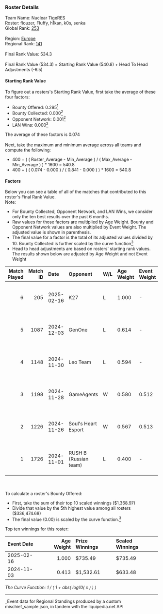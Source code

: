 ### Roster Details<br />
Team Name: Nuclear TigeRES<br />
Roster: flouzer, Fluffy, h1kan, k0s, senka<br />
Global Rank: [253](../../standings_global_2025_03_01.md)<br />
<br />
Region: [Europe]( ../../standings_europe_2025_03_01.md)<br />
Regional Rank: [141]( ../../standings_europe_2025_03_01.md)<br />
<br />
Final Rank Value:  534.3<br />
<br />
Final Rank Value (534.3) = Starting Rank Value (540.8) + Head To Head Adjustments (-6.5)<br />

#### Starting Rank Value<br />
To figure out a rosters's Starting Rank Value, first take the average of these four factors:<br />
- Bounty Offered: 0.295[<sup>1</sup>](#table2)
- Bounty Collected: 0.000[<sup>2</sup>](#table1)
- Opponent Network: 0.001[<sup>2</sup>](#table1)
- LAN Wins: 0.000[<sup>2</sup>](#table1)

The average of these factors is 0.074<br />
<br />
Next, take the maximum and minimum average across all teams and compute the following:<br />
- 400 + ( ( Roster_Average - Min_Average ) / ( Max_Average - Min_Average ) ) * 1600 = 540.8
- 400 + ( ( 0.074 - 0.000 ) / ( 0.841 - 0.000 ) ) * 1600 = 540.8


#### Factors<br />
Below you can see a table of all of the matches that contributed to this roster's Final Rank Value.<br />
Note:<br />

- For Bounty Collected, Opponent Network, and LAN Wins, we consider only the ten best results over the past 6 months.
- Raw values for those factors are multiplied by Age Weight. Bounty and Opponent Network values are also multiplied by Event Weight. The adjusted value is shown in parenthesis.
- The final value for a factor is the total of its adjusted values divided by 10. Bounty Collected is further scaled by the curve function[<sup>3</sup>](#curveFunction)
- Head to head adjustments are based on rosters' starting rank values. The results shown below are adjusted by Age Weight and not Event Weight
<span id="table1"></span><br />


| Match Played | Match ID | Date       | Opponent              | W/L | Age Weight | Event Weight | Bounty Collected | Opponent Network | LAN Wins  | H2H Adj. | Roster                             |
| -: | -: | :- | :- | :- | :- | :- | :- | :- | :- | -: | :- |
|            6 |      205 | 2025-02-16 | K27                   | L   | 1.000      | -            | -                | -                | -         |    -9.40 | flouzer, Fluffy, h1kan, k0s, senka |
|            5 |     1087 | 2024-12-03 | GenOne                | L   | 0.614      | -            | -                | -                | -         |    -3.55 | flouzer, Fluffy, h1kan, k0s, senka |
|            4 |     1148 | 2024-11-30 | Leo Team              | L   | 0.594      | -            | -                | -                | -         |    -3.53 | flouzer, Fluffy, h1kan, k0s, senka |
|            3 |     1198 | 2024-11-28 | GameAgents            | W   | 0.580      | 0.512        | 0.000 (0.000)    | 0.036 (0.011)    | 0 (0.000) |     5.55 | flouzer, Fluffy, h1kan, k0s, senka |
|            2 |     1226 | 2024-11-26 | Soul's Heart Esport   | W   | 0.567      | 0.513        | 0.000 (0.000)    | 0.000 (0.000)    | 0 (0.000) |     5.54 | flouzer, Fluffy, h1kan, k0s, senka |
|            1 |     1726 | 2024-11-01 | RUSH B (Russian team) | L   | 0.400      | -            | -                | -                | -         |    -1.11 | flouzer, Fluffy, h1kan, k0s, senka |

<br />
<span id="table2"></span><br />
To calculate a roster's Bounty Offered:<br />

- First, take the sum of their top 10 scaled winnings ($1,368.97)
- Divide that value by the 5th highest value among all rosters ($336,474.68)
- The final value (0.00) is scaled by the curve function.[<sup>3</sup>](#curveFunction)

Top ten winnings for this roster:<br />

| Event Date | Age Weight | Prize Winnings | Scaled Winnings |
| :- | -: | :- | :- |
| 2025-02-16 |      1.000 | $735.49        | $735.49         |
| 2024-11-03 |      0.413 | $1,532.61      | $633.48         |


<span id="curveFunction"></span>_The Curve Function: 1 / ( 1 + abs( log10( x ) ) )_<br />

---
_Event data for Regional Standings produced by a custom mischief_sample.json, in tandem with the liquipedia.net API<br />
